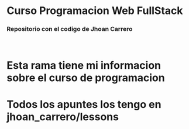 # Curso Programacion Web FullStack

### Repositorio con el codigo de Jhoan Carrero

<br>

# Esta rama tiene mi informacion sobre el curso de programacion
# Todos los apuntes los tengo en jhoan_carrero/lessons

